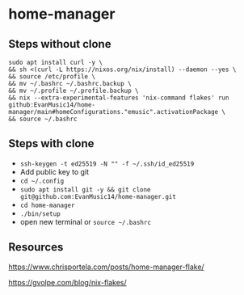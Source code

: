 # home-manager

## Steps without clone

```
sudo apt install curl -y \
&& sh <(curl -L https://nixos.org/nix/install) --daemon --yes \
&& source /etc/profile \
&& mv ~/.bashrc ~/.bashrc.backup \
&& mv ~/.profile ~/.profile.backup \
&& nix --extra-experimental-features 'nix-command flakes' run github:EvanMusic14/home-manager/main#homeConfigurations."emusic".activationPackage \
&& source ~/.bashrc
```

## Steps with clone
- `ssh-keygen -t ed25519 -N "" -f ~/.ssh/id_ed25519`
- Add public key to git
- `cd ~/.config`
- `sudo apt install git -y && git clone git@github.com:EvanMusic14/home-manager.git`
- `cd home-manager`
- `./bin/setup`
- open new terminal or `source ~/.bashrc`

## Resources
https://www.chrisportela.com/posts/home-manager-flake/

https://gvolpe.com/blog/nix-flakes/
